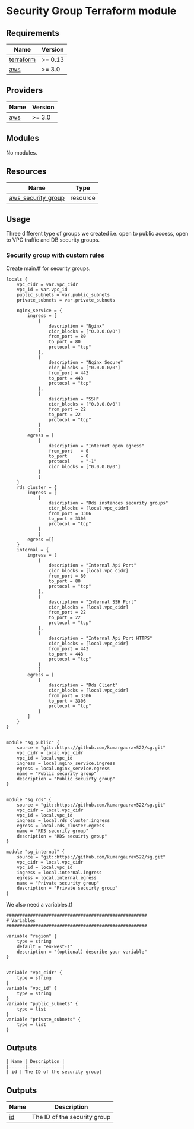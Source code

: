 # Security Group Terraform module

## Requirements

| Name | Version |
|------|---------|
| <a name="requirement_terraform"></a> [terraform](#requirement\_terraform) | >= 0.13|
| <a name="requirement_aws"></a> [aws](#requirement\_aws) | >= 3.0 |

## Providers

| Name | Version |
|------|---------|
| <a name="provider_aws"></a> [aws](#provider\_aws) | >= 3.0 |

## Modules

No modules.

## Resources
| Name | Type |
|------|------|
| [aws_security_group](https://registry.terraform.io/providers/hashicorp/aws/latest/docs/resources/security_group) | resource |

## Usage
Three different type of groups we created  	i.e. open to public access, open to VPC traffic and DB security groups.

### Security group with custom rules

Create main.tf for security groups.

```hcl
locals {
    vpc_cidr = var.vpc_cidr
    vpc_id = var.vpc_id
    public_subnets = var.public_subnets
    private_subnets = var.private_subnets
    
    nginx_service = {
        ingress = [
            {
                description = "Nginx"
                cidr_blocks = ["0.0.0.0/0"]
                from_port = 80
                to_port = 80
                protocol = "tcp"
            },
            {
                description = "Nginx_Secure"
                cidr_blocks = ["0.0.0.0/0"]
                from_port = 443
                to_port = 443
                protocol = "tcp"
            },
            {
                description = "SSH"
                cidr_blocks = ["0.0.0.0/0"]
                from_port = 22
                to_port = 22
                protocol = "tcp"
            }
            ]
        egress = [
            {
                description = "Internet open egress"
                from_port   = 0
                to_port     = 0
                protocol    = "-1"
                cidr_blocks = ["0.0.0.0/0"]
            }
            ]
    }
    rds_cluster = {
        ingress = [
            {
                description = "Rds instances security groups"
                cidr_blocks = [local.vpc_cidr]
                from_port = 3306
                to_port = 3306
                protocol = "tcp"
            }
            ]
        egress =[]
    }
    internal = {
        ingress = [
            {
                description = "Internal Api Port"
                cidr_blocks = [local.vpc_cidr]
                from_port = 80
                to_port = 80
                protocol = "tcp"
            },
            {
                description = "Internal SSH Port"
                cidr_blocks = [local.vpc_cidr]
                from_port = 22
                to_port = 22
                protocol = "tcp"
            },
            {
                description = "Internal Api Port HTTPS"
                cidr_blocks = [local.vpc_cidr]
                from_port = 443
                to_port = 443
                protocol = "tcp"
            }
            ]
        egress = [
            {
                description = "Rds Client"
                cidr_blocks = [local.vpc_cidr]
                from_port = 3306
                to_port = 3306
                protocol = "tcp"
            }
        ]
    }
}


module "sg_public" {
    source = "git::https://github.com/kumargaurav522/sg.git"
    vpc_cidr = local.vpc_cidr
    vpc_id = local.vpc_id
    ingress = local.nginx_service.ingress
    egress = local.nginx_service.egress
    name = "Public security group"
    description = "Public secuirty group"
}


module "sg_rds" {
    source = "git::https://github.com/kumargaurav522/sg.git"
    vpc_cidr = local.vpc_cidr
    vpc_id = local.vpc_id
    ingress = local.rds_cluster.ingress
    egress = local.rds_cluster.egress
    name = "RDS security group"
    description = "RDS secuirty group"
}

module "sg_internal" {
    source = "git::https://github.com/kumargaurav522/sg.git"
    vpc_cidr = local.vpc_cidr
    vpc_id = local.vpc_id
    ingress = local.internal.ingress
    egress = local.internal.egress
    name = "Private security group"
    description = "Private secuirty group"
}

```

We also need a variables.tf

```hcl
#####################################################
# Variables
#####################################################

variable "region" {
    type = string
    default = "eu-west-1"
    description = "(optional) describe your variable"
}


variable "vpc_cidr" {
    type = string
}
variable "vpc_id" {
    type = string
}
variable "public_subnets" {
    type = list
}
variable "private_subnets" {
    type = list
}
```


## Outputs
	| Name | Description |
	|------|-------------|
	| id | The ID of the security group|

## Outputs

| Name | Description |
|------|-------------|
| <a name="id"></a> [id](#output\_id) | The ID of the security group |






